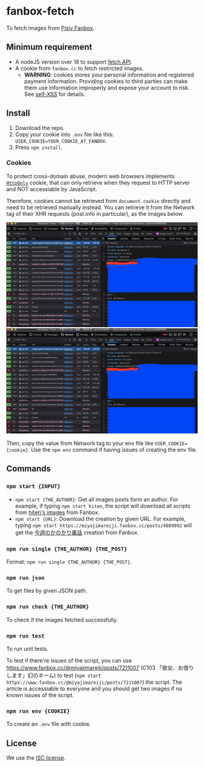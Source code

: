 # fanbox-fetch

To fetch images from [Pixiv Fanbox](https://www.fanbox.cc).

## Minimum requirement

* A nodeJS version over 18 to support [fetch API](https://developer.mozilla.org/en-US/docs/Web/API/Fetch_API).
* A cookie from `fanbox.cc` to fetch restricted images.
    * **WARNING**: cookies stores your personal information and registered payment information. Providing cookies to third parties can make them use information improperly and expose your account to risk. See [self-XSS](https://en.wikipedia.org/wiki/Self-XSS) for details.

## Install

1. Download the repo.
2. Copy your cookie into `.env` file like this: `USER_COOKIE=YOUR_COOKIE_AT_FANBOX`.
3. Press `npm install`.

### Cookies

To protect cross-domain abuse, modern web browsers implements [`HttpOnly`](https://owasp.org/www-community/HttpOnly) cookie, that can only retrieve when they request to HTTP server and NOT accessiable by JavaScript.

Therefore, cookies cannot be retrieved from `document.cookie` directly and need to be retrieved manually instead. You can retrieve it from the Network tag of their XHR requests (post.info in particular), as the images below.

![Image 1 in bulk mode](scr1.png)
![Image 2 in key-value mode](scr1.png)

Then, copy the value from Network tag to your env file like `USER_COOKIE={cookie}`. Use the `npm env` command if having issues of creating the env file.

## Commands

### `npm start {INPUT}`

* `npm start {THE_AUTHOR}`: Get all images posts form an author. For example, if typing `npm start hiten`, the script will download all scripts from [hiten's images](https://www.fanbox.cc/@hiten) from Fanbox.
* `npm start {URL}`: Download the creation by given URL. For example, typing `npm start https://miyajimareiji.fanbox.cc/posts/4889992` will get the [今週のかのかり裏話](https://miyajimareiji.fanbox.cc/posts/4889992) creation from Fanbox.

### `npm run single {THE_AUTHOR} {THE_POST}`

Format: `npm run single {THE_AUTHOR} {THE_POST}`.

### `npm run json`

To get files by given JSON path.

### `npm run check {THE_AUTHOR}`

To check if the images fetched successfully.

### `npm run test`

To run unit tests.

To test if there're issues of the script, you can use <https://www.fanbox.cc/@miyajimareiji/posts/7211007> (C103 「彼女、お借りします」幻のネーム) to test (`npm start https://www.fanbox.cc/@miyajimareiji/posts/7211007`) the script. The article is accessiable to everyone and you should get two images if no known issues of the script.

### `npm run env {COOKIE}`

To create an `.env` file with cookie.

## License

We use the [ISC license](https://www.isc.org/licenses).
